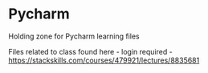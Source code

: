 # Pycharm
Holding zone for Pycharm learning files


Files related to class found here - login required - https://stackskills.com/courses/479921/lectures/8835681

